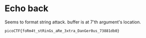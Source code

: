 # Echo back

Seems to format string attack. buffer is at 7'th argument's location.

`picoCTF{foRm4t_stRinGs_aRe_3xtra_DanGer0us_73881db0}`